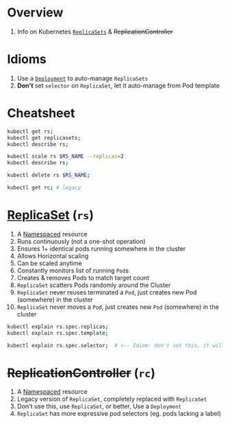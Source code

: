 # Overview
1. Info on Kubernetes [`ReplicaSets`](https://kubernetes.io/docs/concepts/workloads/controllers/replicaset/) & ~~ReplicationController~~


# Idioms
1. Use a [`Deployment`](https://kubernetes.io/docs/concepts/workloads/controllers/deployment/) to auto-manage `ReplicaSets`
1. **Don't** set `selector` on `ReplicaSet`, let it auto-manage from Pod template


# Cheatsheet
```sh
kubectl get rs;
kubectl get replicasets;
kubectl describe rs;

kubectl scale rs $RS_NAME --replicas=2
kubectl describe rs;

kubectl delete rs $RS_NAME;

kubectl get rc; # legacy
```


# [ReplicaSet](https://kubernetes.io/docs/concepts/workloads/controllers/replicaset/) (`rs`)
1. A [Namespaced](https://kubernetes.io/docs/concepts/overview/working-with-objects/namespaces/) resource
1. Runs continuously (not a one-shot operation)
1. Ensures 1+ identical pods running somewhere in the cluster
1. Allows Horizontal scaling
1. Can be scaled anytime
1. Constantly monitors list of running `Pod`s
1. Creates & removes Pods to match target count
1. `ReplicaSet` scatters Pods randomly around the Cluster
1. `ReplicaSet` never reuses terminated a `Pod`, just creates new Pod (somewhere) in the cluster
1. `ReplicaSet` never moves a `Pod`, just creates new `Pod` (somewhere) in the cluster
```sh
kubectl explain rs.spec.replicas;
kubectl explain rs.spec.template;

kubectl explain rs.spec.selector;  # <-- Idiom: don't set this, it will take from Pod `template`
```


# ~~ReplicationController~~ (`rc`)
1. A [Namespaced](https://kubernetes.io/docs/concepts/overview/working-with-objects/namespaces/) resource
1. Legacy version of `ReplicaSet`, completely replaced with `ReplicaSet`
1. Don't use this, use `ReplicaSet`, or better, Use a `Deployment`
1. `ReplicaSet` has more expressive pod selectors (eg. pods lacking a label)

